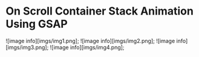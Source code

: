 # On Scroll Container Stack Animation Using GSAP

![image info][imgs/img1.png];
![image info][imgs/img2.png];
![image info][imgs/img3.png];
![image info][imgs/img4.png];
